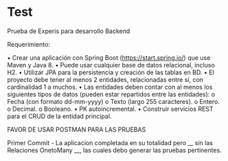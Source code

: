 # Test

Prueba de Experis para desarrollo Backend

Requerimiento:

• Crear una aplicación con Spring Boot (https://start.spring.io/) que use Maven y Java 8. 
• Puede usar cualquier base de datos relacional, incluso H2. 
• Utilizar JPA para la persistencia y creación de las tablas en BD. 
• El proyecto debe tener al menos 2 entidades, relacionadas entre sí, con cardinalidad 1 a muchos. 
• Las entidades deben contar con al menos los siguientes tipos de datos (pueden estar repartidos entre las entidades): o Fecha (con formato dd-mm-yyyy) o Texto (largo 255 caracteres). o Entero. o Decimal. o Booleano. 
• PK autoincremental.
• Construir servicios REST para el CRUD de la entidad principal.
 
FAVOR DE USAR POSTMAN PARA LAS PRUEBAS

Primer Commit - La aplicacion completada en su totalidad pero __ sin las Relaciones OnetoMany __, las cuales debo generar las pruebas pertinentes.
